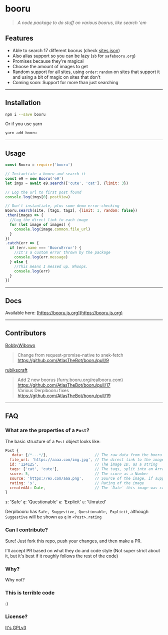 # booru

>*A node package to do stuff on various boorus, like search 'em*

## Features

- Able to search 17 different boorus (check [sites.json](./sites.json))
- Also alias support so you can be lazy (`sb` for `safebooru.org`)
- Promises because they're magical
- Choose the amount of images to get
- Random support for all sites, using `order:random` on sites that support it and using a bit of magic on sites that don't
- Coming soon: Support for more than just searching

---

## Installation

```bash
npm i --save booru
```

Or if you use yarn

```bash
yarn add booru
```

---

## Usage

```js
const Booru = require('booru')

// Instantiate a booru and search it
const e9 = new Booru('e9')
let imgs = await e9.search(['cute', 'cat'], {limit: 3})

// Log the url to first post found
console.log(imgs[0].postView)

// Don't instantiate, plus some demo error-checking
Booru.search(site, [tag1, tag2], {limit: 1, random: false})
.then(images => {
  //Log the direct link to each image
  for (let image of images) {
    console.log(image.common.file_url)
  }
})
.catch(err => {
  if (err.name === 'BooruError') {
    //It's a custom error thrown by the package
    console.log(err.message)
  } else {
    //This means I messed up. Whoops.
    console.log(err)
  }
})
```

---

## Docs

Available here: [https://booru.js.org](https://booru.js.org)

---

## Contributors

[BobbyWibowo](https://github.com/BobbyWibowo/booru)
> Change from request-promise-native to snek-fetch https://github.com/AtlasTheBot/booru/pull/9

[rubikscraft](https://github.com/rubikscraft/booru)
> Add 2 new boorus (furry.booru.org/realbooru.com) https://github.com/AtlasTheBot/booru/pull/17  
> Various Derpibooru fixes https://github.com/AtlasTheBot/booru/pull/19

---

## FAQ

### What are the properties of a `Post`?

The basic structure of a `Post` object looks like:

```js
Post {
  _data: {/*...*/},                     // The raw data from the booru
  file_url: 'https://aaaa.com/img.jpg', // The direct link to the image, ready to post
  id: '124125',                         // The image ID, as a string
  tags: ['cat', 'cute'],                // The tags, split into an Array
  score: 5,                             // The score as a Number
  source: 'https://ex.com/aaa.png',     // Source of the image, if supplied
  rating: 's',                          // Rating of the image
  createdAt: Date,                      // The `Date` this image was created at
}
```

`s`: 'Safe'
`q`: 'Questionable'
`e`: 'Explicit'
`u`: 'Unrated'

Derpibooru has `Safe, Suggestive, Questionable, Explicit`, although `Suggestive` will be shown as `q` in `<Post>.rating`

### Can I contribute?

Sure! Just fork this repo, push your changes, and then make a PR.

I'll accept PR based on what they do and code style (Not super strict about it, but it's best if it roughly follows the rest of the code)

### Why?

Why not?

### This is terrible code

:)

### License?

[It's GPLv3](http://choosealicense.com/licenses/gpl-3.0/)
